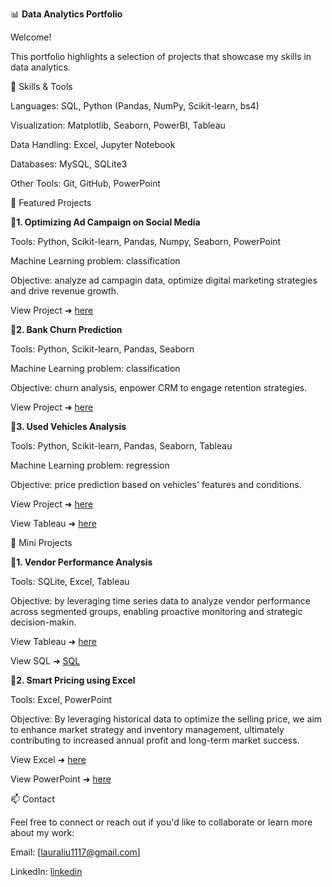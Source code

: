 📊 **Data Analytics Portfolio**

Welcome!

This portfolio highlights a selection of projects that showcase my skills in data analytics.

🔧 Skills & Tools

Languages: SQL, Python (Pandas, NumPy, Scikit-learn, bs4)

Visualization: Matplotlib, Seaborn, PowerBI, Tableau

Data Handling: Excel, Jupyter Notebook

Databases: MySQL, SQLite3

Other Tools: Git, GitHub, PowerPoint

📁 Featured Projects

**🎯1. Optimizing Ad Campaign on Social Media**

Tools: Python, Scikit-learn, Pandas, Numpy, Seaborn, PowerPoint

Machine Learning problem: classification

Objective: analyze ad campagin data,  optimize digital marketing strategies and drive revenue growth.

View Project ➜ [here](https://github.com/leiliu7/Data-Analytics-Data-Science-Portfolio/blob/main/Optimizing%20ad%20campaign/optimizing_social_media_ad_campaign.ipynb)

**🎯2. Bank Churn Prediction**

Tools: Python, Scikit-learn, Pandas, Seaborn

Machine Learning problem: classification

Objective: churn analysis, enpower CRM to engage retention strategies. 

View Project ➜ [here](https://github.com/leiliu7/Data-Analytics-Data-Science-Portfolio/blob/main/XYZ%20bank%20churn/Capstone_XYZ_Bank_Churn%20.ipynb)

**🎯3. Used Vehicles Analysis**

Tools: Python, Scikit-learn, Pandas, Seaborn, Tableau

Machine Learning problem: regression

Objective: price prediction based on vehicles' features and conditions. 

View Project ➜ [here](https://github.com/leiliu7/Data-Analytics-Data-Science-Portfolio/blob/main/Used%20vehicles%20analysis/used_vehicles_analysis%20(1).pdf)

View Tableau ➜ [here](https://public.tableau.com/app/profile/lei.liu3755/viz/Book1_17320012104880/Onlinevehicleanalysis)


📁 Mini Projects

**🎯1. Vendor Performance Analysis**

Tools: SQLite, Excel, Tableau

Objective: by leveraging time series data to analyze vendor performance across segmented groups, enabling proactive monitoring and strategic decision-makin.

View Tableau ➜ [here](https://public.tableau.com/app/profile/lei.liu3755/viz/AEMROutageAnalysisJan2016-Dec2017_17246973919050/AEMREXECPRESENTATION)

View SQL ➜ [SQL](https://github.com/leiliu7/Data-Analytics-Data-Science-Portfolio/blob/main/Vendor%20performance%20analysis/AEMR_SQL_Analysis.ipynb)

**🎯2. Smart Pricing using Excel**

Tools: Excel, PowerPoint

Objective: By leveraging historical data to optimize the selling price, we aim to enhance market strategy and inventory management, ultimately contributing to increased annual profit and long-term market success.

View Excel ➜ [here](https://github.com/leiliu7/Data-Analytics-Data-Science-Portfolio/blob/main/Smart%20pricing%20using%20Excel/smart_pricing_project.xlsx)

View PowerPoint ➜ [here](https://github.com/leiliu7/Data-Analytics-Data-Science-Portfolio/blob/main/Smart%20pricing%20using%20Excel/Maximizing%20Profitability%20Through%20Smart%20Pricing%20Presentation.pdf)

📫 Contact

Feel free to connect or reach out if you'd like to collaborate or learn more about my work:

Email: [lauraliu1117@gmail.com]

LinkedIn: [linkedin](https://www.linkedin.com/in/leiliuprofile)

